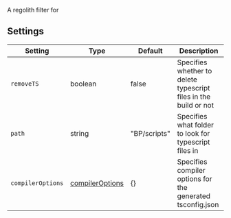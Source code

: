 A regolith filter for 

## Settings

| Setting           | Type                                                                       | Default      | Description                                                      |
| ----------------- | -------------------------------------------------------------------------- | ------------ | ---------------------------------------------------------------- |
| `removeTS`        | boolean                                                                    | false        | Specifies whether to delete typescript files in the build or not |
| `path`            | string                                                                     | "BP/scripts" | Specifies what folder to look for typescript files in            |
| `compilerOptions` | [compilerOptions](https://www.typescriptlang.org/tsconfig#compilerOptions) | {}           | Specifies compiler options for the generated tsconfig.json       |
